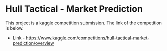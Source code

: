 # Hull Tactical - Market Prediction

This project is a kaggle competition submission. The link of the competition is below.

- Link - <https://www.kaggle.com/competitions/hull-tactical-market-prediction/overview>
